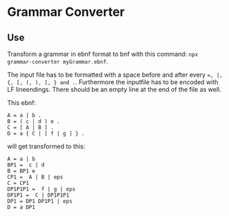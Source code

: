 # Grammar Converter

## Use

Transform a grammar in ebnf format to bnf with this command: `npx grammar-converter myGrammar.ebnf`.

The input file has to be formatted with a space before and after every `=, |, {, [, (, ), ], } and .`. Furthermore the inputfile has to be encoded with LF lineendings. There should be an empty line at the end of the file as well.

This ebnf:

```ebnf
A = a | b .
B = ( c | d ) e .
C = [ A | B ] .
D = a { C | [ f | g ] } .

```

will get transformed to this:

```bnf
A = a | b
BP1 =  c | d
B = BP1 e
CP1 =  A | B | eps
C = CP1
DP1P1P1 =  f | g | eps
DP1P1 =  C | DP1P1P1
DP1 = DP1 DP1P1 | eps
D = a DP1
```
